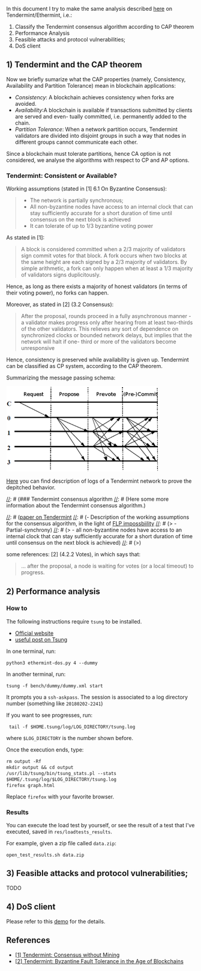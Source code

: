 In this document I try to make the same analysis described [here](https://eprints.soton.ac.uk/415083/2/itasec18_main.pdf) on Tendermint/Ethermint, i.e.:

1. Classify the Tendermint consensus algorithm according to CAP theorem
2. Performance Analysis
3. Feasible attacks and protocol vulnerabilities;
4. DoS client


## 1) Tendermint and the CAP theorem

Now we briefly sumarize what the CAP properties (namely, Consistency, Availability and Partition Tolerance) mean in blockchain applications:

- _Consistency_: A blockchain achieves consistency when forks are avoided.
- _Availability_:A blockchain is available if transactions submitted by clients are served and even-
tually committed, i.e.  permanently added to the chain.
- _Partition Tolerance_: When a network partition occurs,  Tendermint validators are divided into disjoint groups in such a way that nodes in different groups cannot communicate each other.

Since a blockchain must tolerate partitions, hence CA option is not considered, we
analyse the algorithms with respect to CP and AP options. 

### Tendermint: Consistent or Available?
Working assumptions (stated in [1] 6.1 On Byzantine Consensus):
> - The network is partially synchronous;
> - All non-byzantine nodes have access to an internal clock that can stay sufficiently accurate for a short duration of time until consensus on the next block is achieved
> - It can tolerate of up to 1/3 byzantine voting power

As stated in [1]:
> A block is considered committed when a 2/3 majority of validators sign commit votes for that block. A fork occurs when two blocks at the same height are each signed by a 2/3 majority of validators. By simple arithmetic, a fork can only happen when at least a 1/3 majority of validators signs duplicitously. 
>
Hence, as long as there exists a majority of honest validators (in terms of their voting power), no forks can happen.

Moreover, as stated in [2] (3.2 Consensus):
> After the proposal,  rounds proceed in a fully asynchronous manner - a
validator makes progress only after hearing from at least two-thirds of the
other validators.  This relieves any sort of dependence on synchronized clocks
or  bounded  network  delays,  but  implies  that  the  network  will  halt  if  one-
third or more of the validators become unresponsive
>
Hence, consistency is preserved while availability is given up. Tendermint can be classified as CP system, according to the CAP theorem.


Summarizing the message passing schema:

![](../res/tendermint-messages.png)

[Here](demo-consensus.md) you can find description of logs of a Tendermint network to prove the depitched behavior.


[//]: # (### Tendermint consensus algorithm
[//]: # (Here some more information about the Tendermint consensus algorithm.)
 
[//]: # ([paper on Tendermint](https://tendermint.com/static/docs/tendermint.pdf)
[//]: # (- Description of the working assumptions for the consensus algorithm, in the light of [FLP impossbiility](https://groups.csail.mit.edu/tds/papers/Lynch/jacm85.pdf)
[//]: # (> - Partial-synchrony)
[//]: # (> - all non-byzantine nodes have access to an internal clock that can stay sufficiently accurate for a short duration of time until consensus on the next block is achieved)
[//]: # (>)

[//]: # (#### Consensus Phases)
[//]: # (There are 3 phases + 2 special phases, Commit and NewHeight:)
[//]: # ()
[//]: # (- Propose)
[//]: # (- Prevote)
[//]: # (- Precommit)
[//]: # (- Commit)
[//]: # (- NewHeight)
[//]: # ()
[//]: # (A _Round_ is:)
[//]: # (> Propose -> Prevote -> Precommit)
[//]: # ()
[//]: # (In the optimal scenario, the order of steps is:)
[//]: # ()
[//]: # (    NewHeight -> Propose -> Prevote -> Precommit+ -> Commit -> NewHeight ->...)
[//]: # ()
[//]: # ()

some references:
[2] (4.2.2 Votes), in which says that:
> ... after the proposal, a node is
waiting for votes (or a local timeout) to progress.

## 2) Performance analysis

### How to
The following instructions require `tsung` to be installed.
- [Official website](http://tsung.erlang-projects.org/)
- [useful post on Tsung](https://engineering.helpshift.com/2014/tsung/)

In one terminal, run:

    python3 ethermint-dos.py 4 --dummy
    
In another terminal, run:

    tsung -f bench/dummy/dummy.xml start

It prompts you a `ssh-askpass`. The session is associated to a log directory number (something like `20180202-2241`)

If you want to see progresses, run:

     tail -f $HOME.tsung/log/LOG_DIRECTORY/tsung.log 

where `$LOG_DIRECTORY` is the number shown before.

Once the execution ends, type:

    rm output -Rf
    mkdir output && cd output
    /usr/lib/tsung/bin/tsung_stats.pl --stats $HOME/.tsung/log/$LOG_DIRECTORY/tsung.log
    firefox graph.html
    
Replace `firefox` with your favorite browser.
    
### Results

You can execute the load test by yourself, or see the result of a test that I've executed, saved in `res/loadtests_results`.

For example, given a zip file called `data.zip`:

    open_test_results.sh data.zip



## 3) Feasible attacks and protocol vulnerabilities;
TODO

## 4) DoS client

Please refer to this [demo](demo-dos.md) for the details.


## References
- [[1] Tendermint: Consensus without Mining](https://tendermint.com/static/docs/tendermint.pdf)
- [[2] Tendermint:  Byzantine Fault Tolerance in the Age of Blockchains](https://tendermint.com/static/docs/tendermint.pdf)

